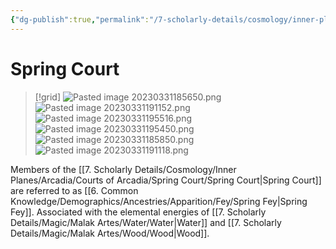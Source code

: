 ```yaml
---
{"dg-publish":true,"permalink":"/7-scholarly-details/cosmology/inner-planes/arcadia/courts-of-arcadia/spring-court/spring-court/","noteIcon":""}
---
```


# Spring Court

>[!grid]
>![Pasted image 20230331185650.png](/img/user/x.%20Assets/Attachments/Pasted%20image%2020230331185650.png)
>![Pasted image 20230331191152.png](/img/user/x.%20Assets/Attachments/Pasted%20image%2020230331191152.png)
>![Pasted image 20230331195516.png](/img/user/x.%20Assets/Attachments/Pasted%20image%2020230331195516.png)
>![Pasted image 20230331195450.png](/img/user/x.%20Assets/Attachments/Pasted%20image%2020230331195450.png)
>![Pasted image 20230331185850.png](/img/user/x.%20Assets/Attachments/Pasted%20image%2020230331185850.png)
>![Pasted image 20230331191118.png](/img/user/x.%20Assets/Attachments/Pasted%20image%2020230331191118.png)
>

Members of the [[7. Scholarly Details/Cosmology/Inner Planes/Arcadia/Courts of Arcadia/Spring Court/Spring Court\|Spring Court]] are referred to as [[6. Common Knowledge/Demographics/Ancestries/Apparition/Fey/Spring Fey\|Spring Fey]]. Associated with the elemental energies of [[7. Scholarly Details/Magic/Malak Artes/Water/Water\|Water]] and [[7. Scholarly Details/Magic/Malak Artes/Wood/Wood\|Wood]].

